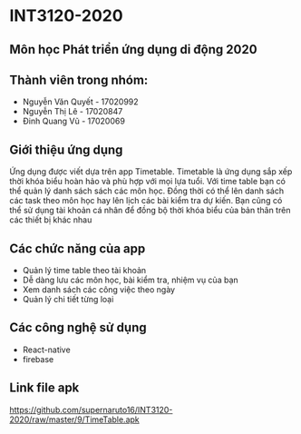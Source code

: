 # INT3120-2020

## Môn học Phát triển ứng dụng di động 2020
## Thành viên trong nhóm:
- Nguyễn Văn Quyết - 17020992
- Nguyễn Thị Lê - 17020847
- Đinh Quang Vũ - 17020069
## Giới thiệu ứng dụng
Ứng dụng được viết dựa trên app Timetable.
Timetable là ứng dụng sắp xếp thời khóa biểu hoàn hảo và phù hợp với mọi lựa tuổi. Với time table bạn có thể quản lý danh sách sách các môn học. Đồng thời có thể lên danh sách các task theo môn học hay lên lịch các bài kiểm tra dự kiến. Bạn cũng có thể sử dụng tài khoản cá nhân để đồng bộ thời khóa biểu của bản thân trên các thiết bị khác nhau
## Các chức năng của app
- Quản lý time table theo tài khoản
- Dễ dàng lưu các môn học, bài kiểm tra, nhiệm vụ của bạn
- Xem danh sách các công việc theo ngày
- Quản lý chi tiết từng loại
## Các công nghệ sử dụng
- React-native
- firebase
## Link file apk
https://github.com/supernaruto16/INT3120-2020/raw/master/9/TimeTable.apk
